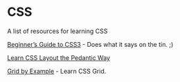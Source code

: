 # CSS

A list of resources for learning CSS

[Beginner’s Guide to CSS3](http://www.hongkiat.com/blog/beginners-guide-to-css3/) - Does what it says on the tin. ;)

[Learn CSS Layout the Pedantic Way](http://book.mixu.net/css/)

[Grid by Example](https://gridbyexample.com/) - Learn CSS Grid.
